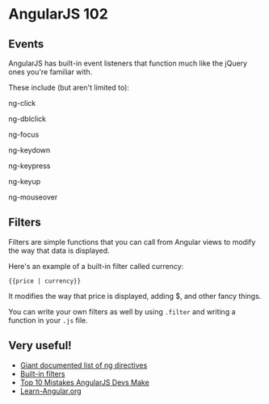 # AngularJS 102

## Events

AngularJS has built-in event listeners that function much like the jQuery ones you're familiar with.

These include (but aren't limited to):

ng-click

ng-dblclick

ng-focus

ng-keydown

ng-keypress

ng-keyup

ng-mouseover

## Filters

Filters are simple functions that you can call from Angular views to modify the way that data is displayed.

Here's an example of a built-in filter called currency:

    {{price | currency}}

It modifies the way that price is displayed, adding $, and
other fancy things.

You can write your own filters as well by using `.filter` and writing a function in your `.js` file.

## Very useful!

* [Giant documented list of ng directives](https://docs.angularjs.org/api/ng#directive)
* [Built-in filters](https://docs.angularjs.org/api/ng#filter)
* [Top 10 Mistakes AngularJS Devs Make](https://www.airpair.com/angularjs/posts/top-10-mistakes-angularjs-developers-make)
* [Learn-Angular.org](http://www.learn-angular.org/)
